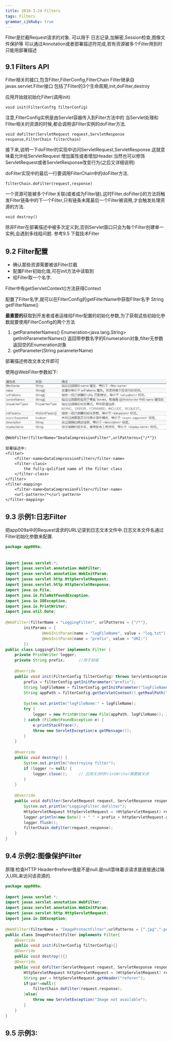 ```yaml
---
title: 2018-3-24 Filters
tags: Filters
grammar_cjkRuby: true
---
```

FIlter是拦截Request请求的对象.
可以用于
日志记录,加解密,Session检查,图像文件保护等
可以通过Annotation或者部署描述符完成,若有资源被多个Filter用到时只能用部署描述
## 9.1 Filters API
Filter相关的接口,包含Filter,FilterConfig,FilterChain
Filter继承自javax.servlet.Filter接口
包括了Filter的3个生命周期,init,doFilter,destroy

应用开始就初始化Filter(调用init)
```
void init(FilterConftg filterConfig)
```
注意,FIlterConfig实例是由Servlet容器传入到Filter方法中的
当Servlet处理和FIlter相关的资源的时候,都会调用该FIlter实例的doFilter方法.
```
void doFilter(ServletRequest request,ServletResponse response,FilterChain filterChain)
```
接下来,说明一下doFIlter的实现中访问ServletRequest,ServletResponse.这就意味着允许给ServletRequest	增加属性或者增加Header.当然也可以修饰ServletRequest或者ServletResponse改变行为(之后又详细说明)

doFilter实现中的最后一行要调用FilterChain中的doFilter方法.
```
filterChain.doFilter(request,response)
```
一个资源可能被多个Filter关联(或者成为Filter链),这时Filter.doFilter()的方法将触发Filter链条中的下一个Filter,只有链条末尾最后一个Filter被调用,才会触发处理资源的方法.
```
void destroy()
```
除非Filter在部署描述中被多次定义到,否则Servlet窗口只会为每个Filter创建单一实例,会遇到多线程问题.
参考9.5 下载技术Filter

## 9.2 Filter配置
* 确认那些资源需要被该Filter拦截
* 配置Filter初始化值,可在init方法中读取到
* 给Filter取一个名字.

Filter中有getServletContext()方法获得Context

配置了Filter名字,就可以在FilterConfig的getFilterName中获取FIlter名字
String getFilterName()

**最重要的**获取到开发者或者运维给FIlter配置的初始化参数,为了获取这些初始化参数就要使用FilterConfig的两个方法
1. getParameterNames()
Enumeration<java.lang.String> getInitParameterNames()
返回带参数名字的Enumeration对象,filter无参数返回空的Enumeration对象
2. getParameter(String parameterName)

部署描述修改文本文件即可

使用@WebFilter参数如下:

![@WebFilter][1]

```
@WebFilter(filterName="DeataCompressionFilter",urlPatterns={"/*"})

部署描述中:
<filter>
	<filter-name>DataComprossionFilter</filter-name>
	<filter-class>
		the fully-qulified name of the filter class
	</filter-class>
</filter>
<filter-mapping>
	<filter-name>DataCompresionFilter</filter-name>
	<url-pattern>/*</url-pattern>
</filter-mapping>
```

## 9.3 示例1:日志Filter
把app009a中的Request请求的URL记录到日志文本文件中.日志文本文件名通过Filter初始化参数来配置.
```java
package app009a;


import javax.servlet.*;
import javax.servlet.annotation.WebFilter;
import javax.servlet.annotation.WebInitParam;
import javax.servlet.http.HttpServletRequest;
import javax.servlet.http.HttpServletResponse;
import java.io.File;
import java.io.FileNotFoundException;
import java.io.IOException;
import java.io.PrintWriter;
import java.util.Date;

@WebFilter(filterName = "LoggingFilter", urlPatterns = {"/*"},
        initParams = {
                @WebInitParam(name = "logFileName", value = "log.txt"),
                @WebInitParam(name = "prefix", value = "URI:")
        })
public class LoggingFilter implements Filter {
    private PrintWriter logger;
    private String prefix;      //用于前缀

    @Override
    public void init(FilterConfig filterConfig) throws ServletException {
        prefix = filterConfig.getInitParameter("prefix");
        String logFileName = filterConfig.getInitParameter("logFileName");  //return the RealPath
        String appPath = filterConfig.getServletContext().getRealPath("/");

        System.out.println("logFileName:" + logFileName);
        try {
            logger = new PrintWriter(new File(appPath, logFileName)); // init中文件就被创建
        } catch (FileNotFoundException e) {
            e.printStackTrace();
            throw new ServletException(e.getMessage());
        }
    }

    @Override
    public void destroy() {
        System.out.println("destroying filter");
        if (logger != null) {
            logger.close();     // 应用关闭时PrintWriter需要被关闭
        }
    }

    @Override
    public void doFilter(ServletRequest request, ServletResponse response, FilterChain filterChain) throws IOException, ServletException {
        System.out.println("LoggingFilter.doFilter");
        HttpServletRequest httpServletRequest = (HttpServletRequest) request;
        logger.println(new Date() + " " + prefix + httpServletRequest.getRequestURI());
        logger.flush();
        filterChain.doFilter(request,response);
    }
}

```


## 9.4 示例2:图像保护Filter
原理:检查HTTP Header中referer值是不是null.是null意味着该请求是直接通过输入URL来访问该资源的.
```java
package app009a;

import javax.servlet.*;
import javax.servlet.annotation.WebFilter;
import javax.servlet.annotation.WebInitParam;
import javax.servlet.http.HttpServletRequest;
import java.io.IOException;

@WebFilter(filterName = "ImageProtectFilter",urlPatterns = {".jpg",".png",".gif"})
public class ImageProtectFilter implements Filter{
    @Override
    public void init(FilterConfig filterConfig){}
    @Override
    public void destroy(){}
    @Override
    public void doFilter(ServletRequest request, ServletResponse response, FilterChain filterChain)throws IOException,ServletException{
        HttpServletRequest httpServletRequest = (HttpServletRequest) request;
        String par = httpServletRequest.getHeader("referer");
        if(par!=null){
            filterChain.doFilter(request,response);
        }else{
            throw new ServletException("Image not available");
        }
    }
}

```
## 9.5 示例3:




  [1]: ./images/1521898570099.jpg